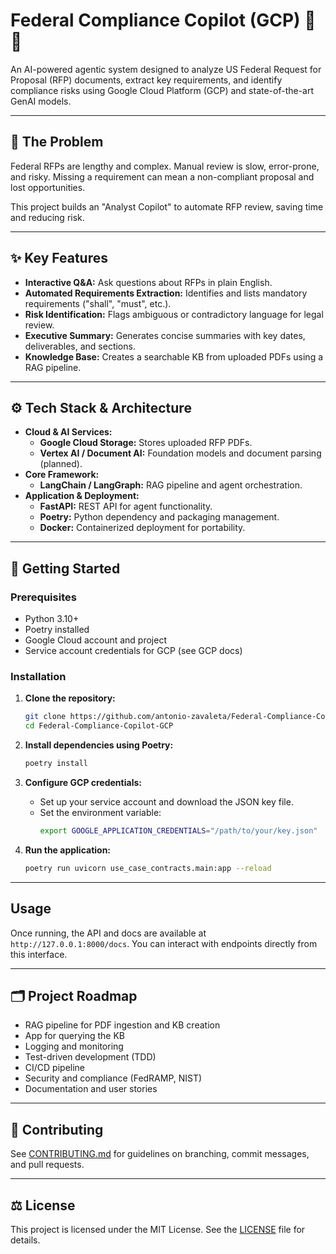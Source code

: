 
# Federal Compliance Copilot (GCP) 🤖📜

An AI-powered agentic system designed to analyze US Federal Request for Proposal (RFP) documents, extract key requirements, and identify compliance risks using Google Cloud Platform (GCP) and state-of-the-art GenAI models.

---


## 🎯 The Problem

Federal RFPs are lengthy and complex. Manual review is slow, error-prone, and risky. Missing a requirement can mean a non-compliant proposal and lost opportunities.

This project builds an "Analyst Copilot" to automate RFP review, saving time and reducing risk.

---


## ✨ Key Features

* **Interactive Q&A:** Ask questions about RFPs in plain English.
* **Automated Requirements Extraction:** Identifies and lists mandatory requirements ("shall", "must", etc.).
* **Risk Identification:** Flags ambiguous or contradictory language for legal review.
* **Executive Summary:** Generates concise summaries with key dates, deliverables, and sections.
* **Knowledge Base:** Creates a searchable KB from uploaded PDFs using a RAG pipeline.

---


## ⚙️ Tech Stack & Architecture

* **Cloud & AI Services:**
    * **Google Cloud Storage:** Stores uploaded RFP PDFs.
    * **Vertex AI / Document AI:** Foundation models and document parsing (planned).
* **Core Framework:**
    * **LangChain / LangGraph:** RAG pipeline and agent orchestration.
* **Application & Deployment:**
    * **FastAPI:** REST API for agent functionality.
    * **Poetry:** Python dependency and packaging management.
    * **Docker:** Containerized deployment for portability.

---


## 🚀 Getting Started

### Prerequisites

* Python 3.10+
* Poetry installed
* Google Cloud account and project
* Service account credentials for GCP (see GCP docs)

### Installation

1.  **Clone the repository:**
    ```bash
    git clone https://github.com/antonio-zavaleta/Federal-Compliance-Copilot-GCP.git
    cd Federal-Compliance-Copilot-GCP
    ```

2.  **Install dependencies using Poetry:**
    ```bash
    poetry install
    ```

3.  **Configure GCP credentials:**
    - Set up your service account and download the JSON key file.
    - Set the environment variable:
      ```bash
      export GOOGLE_APPLICATION_CREDENTIALS="/path/to/your/key.json"
      ```

4.  **Run the application:**
    ```bash
    poetry run uvicorn use_case_contracts.main:app --reload
    ```

---


## Usage

Once running, the API and docs are available at `http://127.0.0.1:8000/docs`. You can interact with endpoints directly from this interface.

<!-- Update with curl examples and GCP bucket upload instructions as the API evolves. -->

---


## 🗂 Project Roadmap

- RAG pipeline for PDF ingestion and KB creation
- App for querying the KB
- Logging and monitoring
- Test-driven development (TDD)
- CI/CD pipeline
- Security and compliance (FedRAMP, NIST)
- Documentation and user stories

---

## 🤝 Contributing

See [CONTRIBUTING.md](CONTRIBUTING.md) for guidelines on branching, commit messages, and pull requests.

---

## ⚖️ License

This project is licensed under the MIT License. See the [LICENSE](LICENSE) file for details.
